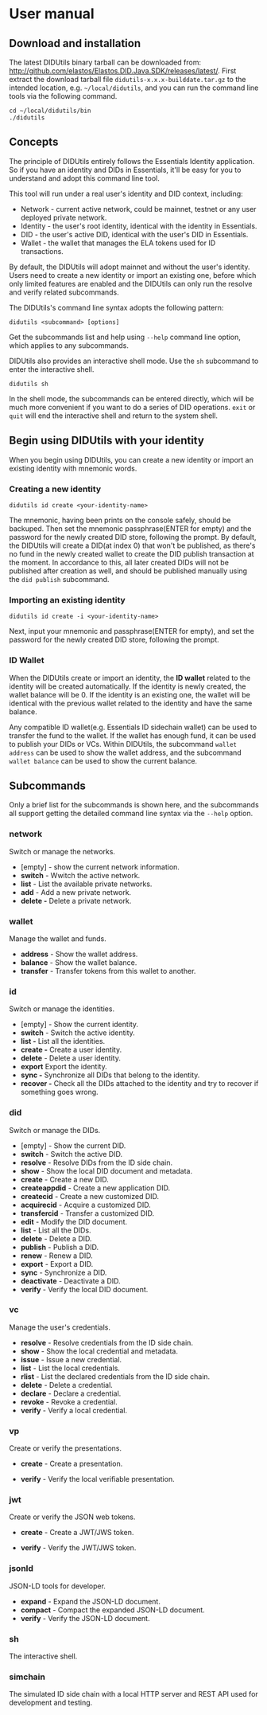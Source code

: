 # User manual

## Download and installation

The latest DIDUtils binary tarball can be downloaded from: http://github.com/elastos/Elastos.DID.Java.SDK/releases/latest/. First extract the download tarball file `didutils-x.x.x-builddate.tar.gz` to the intended location, e.g. `~/local/didutils`, and you can run the command line tools via the following command.

```shell
cd ~/local/didutils/bin
./didutils
```

## Concepts

The principle of DIDUtils entirely follows the Essentials Identity application. So if you have an identity and DIDs in Essentials, it'll be easy for you to understand and adopt this command line tool.

This tool will run under a real user's identity and DID context, including:

- Network - current active network, could be mainnet, testnet or any user deployed private network.
- Identity - the user's root identity, identical with the identity in Essentials.
- DID - the user's active DID, identical with the user's DID in Essentials.
- Wallet - the wallet that manages the ELA tokens used for ID transactions.

By default, the DIDUtils will adopt mainnet and without the user's identity. Users need to create a new identity or import an existing one, before which only limited features are enabled and the DIDUtils can only run the resolve and verify related subcommands. 


The DIDUtils's command line syntax adopts the following pattern:

```shell
didutils <subcommand> [options]
```

Get the subcommands list and help using `--help` command line option, which applies to any subcommands.

DIDUtils also provides an interactive shell mode. Use the `sh` subcommand to enter the interactive shell.

```shell
didutils sh
```

In the shell mode, the subcommands can be entered directly, which will be much more convenient if you want to do a series of DID operations. `exit` or `quit` will end the interactive shell and return to the system shell.

## Begin using DIDUtils with your identity

When you begin using DIDUtils, you can create a new identity or import an existing identity with mnemonic words.

### Creating a new identity

```shell
didutils id create <your-identity-name>
```
The mnemonic, having been prints on the console safely, should be backuped.  Then set the mnemonic passphrase(ENTER for empty) and the password for the newly created DID store, following the prompt. By default, the DIDUtils will create a DID(at index 0)  that won't be published, as there's no fund in the newly created wallet to create the DID publish transaction at the moment. In accordance to this, all later created DIDs will not be published after creation as well, and should be published manually using the `did publish` subcommand.

### Importing an existing identity

```shell
didutils id create -i <your-identity-name>
```

Next, input your mnemonic and passphrase(ENTER for empty), and set the password for the newly created DID store, following the prompt.

### ID Wallet

When the DIDUtils create or import an identity, the **ID wallet** related to the identity will be created automatically. If the identity is newly created, the wallet balance will be 0. If the identity is an existing one, the wallet will be identical with the previous wallet related to the identity and have the same balance.

Any compatible ID wallet(e.g. Essentials ID sidechain wallet) can be used to transfer the fund to the wallet. If the wallet has enough fund, it can be used to publish your DIDs or VCs. Within DIDUtils, the subcommand `wallet address` can be used to show the wallet address, and the subcommand `wallet balance` can be used to show the current balance.

## Subcommands

Only a brief list for the subcommands is shown here, and the subcommands all support getting the detailed command line syntax via the `--help` option.

### network

Switch or manage the networks.

- [empty] - show the current network information.
- **switch** - Wwitch the active network.
- **list** - List the available private networks.
- **add** - Add a new private network.
- **delete -** Delete a private network.

### wallet

Manage the wallet and funds.

- **address** - Show the wallet address.
- **balance** - Show the wallet balance.
- **transfer** - Transfer tokens from this wallet to another.

### id

Switch or manage the identities.

- [empty] - Show the current identity.
- **switch** - Switch the active identity.
- **list -** List all the identities.
- **create -** Create a user identity.
- **delete** - Delete a user identity.
- **export** Export the identity.
- **sync -** Synchronize all DIDs that belong to the identity.
- **recover -** Check all the DIDs attached to the identity and try to recover if something goes wrong.

### did

Switch or manage the DIDs.

- [empty] - Show the current DID.
- **switch** - Switch the active DID.
- **resolve** - Resolve DIDs from the ID side chain.
- **show** - Show the local DID document and metadata.
- **create** - Create a new DID.
- **createappdid** - Create a new application DID.
- **createcid** - Create a new customized DID.
- **acquirecid** - Acquire a customized DID.
- **transfercid** - Transfer a customized DID.
- **edit** - Modify the DID document.
- **list** - List all the DIDs.
- **delete** - Delete a DID.
- **publish** - Publish a DID.
- **renew** - Renew a DID.
- **export** - Export a DID.
- **sync** - Synchronize a DID.
- **deactivate** - Deactivate a DID.
- **verify** - Verify the local DID document.

### vc

Manage the user's credentials.

- **resolve** - Resolve credentials from the ID side chain.
- **show** - Show the local credential and metadata.
- **issue** - Issue a new credential.
- **list** - List the local credentials.
- **rlist** - List the declared credentials from the ID side chain.
- **delete** - Delete a credential.
- **declare** - Declare a credential.
- **revoke** - Revoke a credential.
- **verify** - Verify a local credential.

### vp

Create or verify the presentations.

- **create** - Create a presentation.

- **verify** - Verify the local verifiable presentation.

### jwt

Create or verify the JSON web tokens.

- **create** - Create a JWT/JWS token.

- **verify** - Verify the JWT/JWS token.

### jsonld

JSON-LD tools for developer.

- **expand** - Expand the JSON-LD document.
- **compact** - Compact the expanded JSON-LD document.
- **verify** - Verify the JSON-LD document.

### sh

The interactive shell.

### simchain

The simulated ID side chain with a local HTTP server and REST API used for development and testing.
